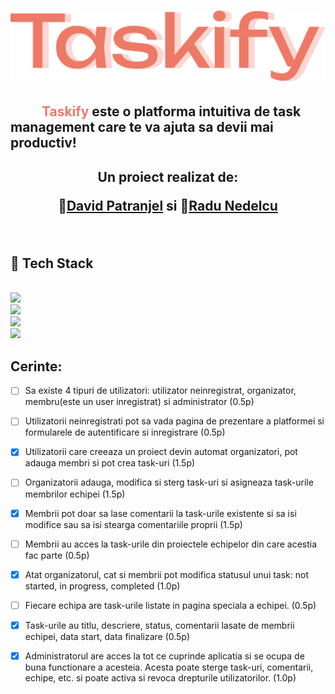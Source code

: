 <h1 align="center">
  <img src="gallery/Logo_Orange.svg" alt="Taskify Logo" />
</h1>
<h2 style = "text-indent: 50px;"> 
<span style="color: #ed7966">Taskify</span> este o platforma intuitiva de task management care te va ajuta sa devii mai productiv! 
</h2>


<h2 align = "center"> 
     <p>Un proiect realizat de:</p>
     <p>🦆<a href= "https://github.com/DavidPatranjel" >David Patranjel</a> si  🐨<a href = "https://github.com/Pepi100">Radu Nedelcu</a></p>
</h2>
<br>


## :open_file_folder: Tech Stack


<code> <img src="https://img.shields.io/badge/ASP.NET-7a3ddb?style=for-the-badge&logo=.Net&logoColor=white"> <img src="https://img.shields.io/badge/HTML5-E34F26?style=for-the-badge&logo=html5&logoColor=white"> <img  src="https://img.shields.io/badge/CSS3-1572B6?style=for-the-badge&logo=css3&logoColor=white"> <img  src="https://img.shields.io/badge/JavaScript-F7DF1E?style=for-the-badge&logo=javascript&logoColor=black"> </code>





## Cerinte:
- [ ] Sa existe 4 tipuri de utilizatori: utilizator neinregistrat, organizator, membru(este un user inregistrat) si administrator (0.5p)

- [ ] Utilizatorii neinregistrati pot sa vada pagina de prezentare a platformei si formularele de autentificare si inregistrare (0.5p)

- [x] Utilizatorii care creeaza un proiect devin automat organizatori, pot adauga membri si pot crea task-uri (1.5p)

- [ ] Organizatorii adauga, modifica si sterg task-uri si asigneaza task-urile membrilor echipei (1.5p)

- [x] Membrii pot doar sa lase comentarii la task-urile existente si sa isi modifice sau sa isi stearga comentariile proprii (1.5p)

- [ ] Membrii au acces la task-urile din proiectele echipelor din care acestia fac parte (0.5p)

- [x] Atat organizatorul, cat si membrii pot modifica statusul unui task: not started, in progress, completed (1.0p)

- [ ] Fiecare echipa are task-urile listate in pagina speciala a echipei. (0.5p) 

- [x] Task-urile au titlu, descriere, status, comentarii lasate de membrii echipei, data start, data finalizare (0.5p)

- [x] Administratorul are acces la tot ce cuprinde aplicatia si se ocupa de buna functionare a acesteia. Acesta poate sterge task-uri, comentarii, echipe, etc. si poate activa si revoca drepturile utilizatorilor. (1.0p)


